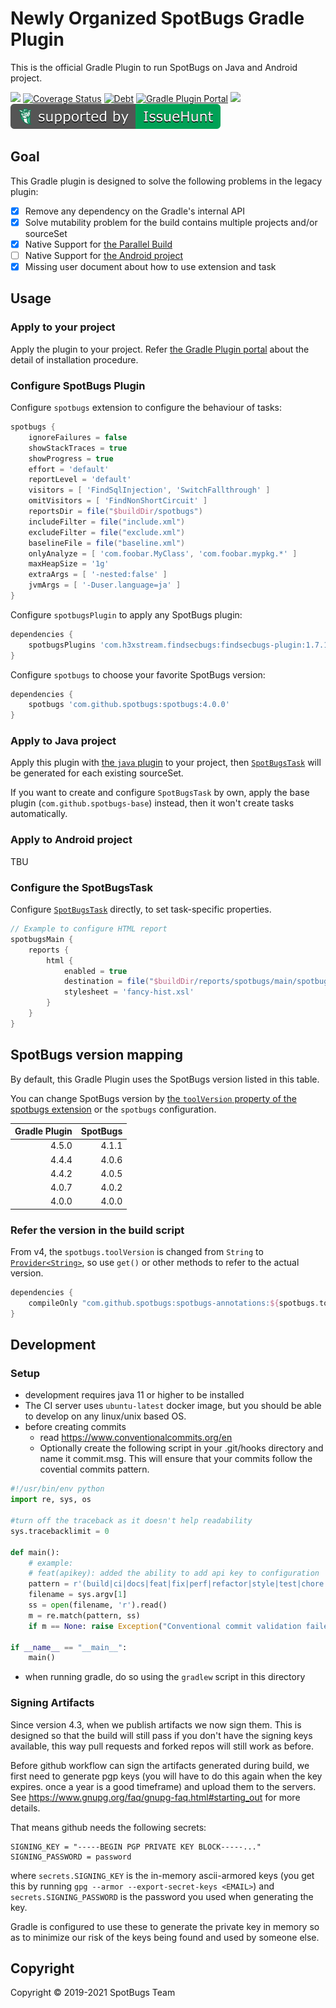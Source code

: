 # Newly Organized SpotBugs Gradle Plugin

This is the official Gradle Plugin to run SpotBugs on Java and Android project.

![](https://github.com/spotbugs/spotbugs-gradle-plugin/workflows/Java%20CI/badge.svg)
[![Coverage Status](https://sonarcloud.io/api/project_badges/measure?project=com.github.spotbugs.gradle&metric=coverage)](https://sonarcloud.io/component_measures?id=com.github.spotbugs.gradle&metric=coverage)
[![Debt](https://sonarcloud.io/api/project_badges/measure?project=com.github.spotbugs.gradle&metric=sqale_index)](https://sonarcloud.io/component_measures/domain/Maintainability?id=com.github.spotbugs.gradle)
[![Gradle Plugin Portal](https://img.shields.io/maven-metadata/v?label=Plugin+Portal&metadataUrl=https%3A%2F%2Fplugins.gradle.org%2Fm2%2Fcom%2Fgithub%2Fspotbugs%2Fcom.github.spotbugs.gradle.plugin%2Fmaven-metadata.xml)](https://plugins.gradle.org/plugin/com.github.spotbugs)
[![](https://img.shields.io/badge/groovydoc-latest-blightgreen?logo=groovy)](https://spotbugs-gradle-plugin.netlify.com/com/github/spotbugs/snom/package-summary.html)
[![Issue Hunt](./.github/issuehunt-shield-v1.svg)](https://issuehunt.io/r/spotbugs/spotbugs-gradle-plugin)

## Goal

This Gradle plugin is designed to solve the following problems in the legacy plugin:

- [x] Remove any dependency on the Gradle's internal API
- [x] Solve mutability problem for the build contains multiple projects and/or sourceSet
- [x] Native Support for [the Parallel Build](https://guides.gradle.org/using-the-worker-api/)
- [ ] Native Support for [the Android project](https://developer.android.com/studio/build/gradle-tips)
- [x] Missing user document about how to use extension and task

## Usage

### Apply to your project

Apply the plugin to your project.
Refer [the Gradle Plugin portal](https://plugins.gradle.org/plugin/com.github.spotbugs) about the detail of installation procedure.

### Configure SpotBugs Plugin

Configure `spotbugs` extension to configure the behaviour of tasks:

```groovy
spotbugs {
    ignoreFailures = false
    showStackTraces = true
    showProgress = true
    effort = 'default'
    reportLevel = 'default'
    visitors = [ 'FindSqlInjection', 'SwitchFallthrough' ]
    omitVisitors = [ 'FindNonShortCircuit' ]
    reportsDir = file("$buildDir/spotbugs")
    includeFilter = file("include.xml")
    excludeFilter = file("exclude.xml")
    baselineFile = file("baseline.xml")
    onlyAnalyze = [ 'com.foobar.MyClass', 'com.foobar.mypkg.*' ]
    maxHeapSize = '1g'
    extraArgs = [ '-nested:false' ]
    jvmArgs = [ '-Duser.language=ja' ]
}
```

Configure `spotbugsPlugin` to apply any SpotBugs plugin:

```groovy
dependencies {
    spotbugsPlugins 'com.h3xstream.findsecbugs:findsecbugs-plugin:1.7.1'
}
```

Configure `spotbugs` to choose your favorite SpotBugs version:

```groovy
dependencies {
    spotbugs 'com.github.spotbugs:spotbugs:4.0.0'
}
```

### Apply to Java project

Apply this plugin with [the `java` plugin](https://docs.gradle.org/current/userguide/java_plugin.html) to your project,
then [`SpotBugsTask`](https://spotbugs-gradle-plugin.netlify.com/com/github/spotbugs/snom/spotbugstask) will be generated for each existing sourceSet.

If you want to create and configure `SpotBugsTask` by own, apply the base plugin (`com.github.spotbugs-base`) instead, then it won't create tasks automatically.

### Apply to Android project

TBU

### Configure the SpotBugsTask

Configure [`SpotBugsTask`](https://spotbugs-gradle-plugin.netlify.com/com/github/spotbugs/snom/spotbugstask) directly,
to set task-specific properties.

```groovy
// Example to configure HTML report
spotbugsMain {
    reports {
        html {
            enabled = true
            destination = file("$buildDir/reports/spotbugs/main/spotbugs.html")
            stylesheet = 'fancy-hist.xsl'
        }
    }
}
```

## SpotBugs version mapping

By default, this Gradle Plugin uses the SpotBugs version listed in this table.

You can change SpotBugs version by [the `toolVersion` property of the spotbugs extension](https://spotbugs-gradle-plugin.netlify.com/com/github/spotbugs/snom/spotbugsextension#toolVersion) or the `spotbugs` configuration.

|Gradle Plugin|SpotBugs|
|-----:|-----:|
| 4.5.0| 4.1.1|
| 4.4.4| 4.0.6|
| 4.4.2| 4.0.5|
| 4.0.7| 4.0.2|
| 4.0.0| 4.0.0|

### Refer the version in the build script

From v4, the `spotbugs.toolVersion` is changed from `String` to [`Provider<String>`](https://docs.gradle.org/current/javadoc/org/gradle/api/provider/Property.html), so use `get()` or other methods to refer to the actual version.

```groovy
dependencies {
    compileOnly "com.github.spotbugs:spotbugs-annotations:${spotbugs.toolVersion.get()}"
}
```

## Development
### Setup
* development requires java 11 or higher to be installed
* The CI server uses `ubuntu-latest` docker image, but you should be able to develop on any linux/unix based OS.
* before creating commits
  * read https://www.conventionalcommits.org/en
  * Optionally create the following script in your .git/hooks directory and name it commit.msg. This will ensure that your commits follow the covential commits pattern.
```python
#!/usr/bin/env python
import re, sys, os

#turn off the traceback as it doesn't help readability
sys.tracebacklimit = 0

def main():
    # example:
    # feat(apikey): added the ability to add api key to configuration
    pattern = r'(build|ci|docs|feat|fix|perf|refactor|style|test|chore|revert)(\([\w\-]+\))?:\s.*'
    filename = sys.argv[1]
    ss = open(filename, 'r').read()
    m = re.match(pattern, ss)
    if m == None: raise Exception("Conventional commit validation failed. Did you forget to add one of the allowed prefixes? (build|ci|docs|feat|fix|perf|refactor|style|test|chore|revert)")

if __name__ == "__main__":
    main()
  ```
* when running gradle, do so using the `gradlew` script in this directory

### Signing Artifacts
Since version 4.3, when we publish artifacts we now sign them. This is designed so that the build will still pass if you don't have the signing keys available, this way pull requests and forked repos will still work as before.

Before github workflow can sign the artifacts generated during build, we first need to generate pgp keys (you will have to do this again when the key expires. once a year is a good timeframe) and upload them to the servers. See https://www.gnupg.org/faq/gnupg-faq.html#starting_out for more details.

That means github needs the following secrets:
```
SIGNING_KEY = "-----BEGIN PGP PRIVATE KEY BLOCK-----..."
SIGNING_PASSWORD = password
```
where `secrets.SIGNING_KEY` is the in-memory ascii-armored keys (you get this by running `gpg --armor --export-secret-keys <EMAIL>`)
and `secrets.SIGNING_PASSWORD` is the password you used when generating the key.

Gradle is configured to use these to generate the private key in memory so as to minimize our risk of the keys being found and used by someone else.

## Copyright

Copyright &copy; 2019-2021 SpotBugs Team
